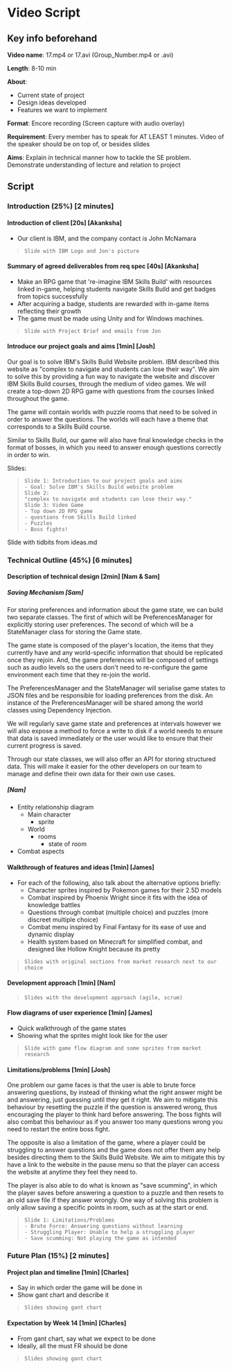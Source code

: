 # Video Script

## Key info beforehand

**Video name**: 17.mp4 or 17.avi (Group_Number.mp4 or .avi)

**Length**: 8-10 min

**About**:
- Current state of project
- Design ideas developed
- Features we want to implement

**Format**: Encore recording (Screen capture with audio overlay)

**Requirement**: Every member has to speak for AT LEAST 1 minutes. Video of the speaker should be on top of, or besides slides

**Aims**: Explain in technical manner how to tackle the SE problem. Demonstrate understanding of lecture and relation to project

## Script

### Introduction (25%) [2 minutes]

#### Introduction of client [20s] [Akanksha]

- Our client is IBM, and the company contact is John McNamara

>     Slide with IBM Logo and Jon's picture

#### Summary of agreed deliverables from req spec [40s] [Akanksha]


- Make an RPG game that 're-imagine IBM Skills Build' with resources linked in-game, helping students navigate Skills Build and get badges from topics successfully
- After acquiring a badge, students are rewarded with in-game items reflecting their growth 
- The game must be made using Unity and for Windows machines.

>     Slide with Project Brief and emails from Jon

#### Introduce our project goals and aims [1min] [Josh]

Our goal is to solve IBM's Skills Build Website problem. IBM described this website as "complex to navigate and students can lose their way". We aim to solve this by providing a fun way to navigate the website and discover IBM Skills Build courses, through the medium of video games. We will create a top-down 2D RPG game with questions from the courses linked throughout the game. 

The game will contain worlds with puzzle rooms that need to be solved in order to answer the questions. The worlds will each have a theme that corresponds to a Skills Build course. 

Similar to Skills Build, our game will also have final knowledge checks in the format of bosses, in which you need to answer enough questions correctly in order to win.

Slides:

>     Slide 1: Introduction to our project goals and aims
>     - Goal: Solve IBM's Skills Build website problem
>     Slide 2:
>     "complex to navigate and students can lose their way."
>     Slide 3: Video Game
>     - Top down 2D RPG game
>     - questions from Skills Build linked
>     - Puzzles
>     - Boss fights!


Slide with tidbits from ideas.md

### Technical Outline (45%) [6 minutes]

#### Description of technical design [2min] [Nam & Sam]
##### Saving Mechanism \[Sam\]
For storing preferences and information about the game state, we can build two separate classes. The first of which will be PreferencesManager for explicitly storing user preferences.
The second of which will be a StateManager class for storing the Game state.

The game state is composed of the player's location, the items that they currently have and any world-specific information that should be replicated once they rejoin.
And, the game preferences will be composed of settings such as audio levels so the users don't need to re-configure the game environment each time that they re-join the world.

The PreferencesManager and the StateManager will serialise game states to JSON files and be responsible for loading preferences from the disk.
An instance of the PreferencesManager will be shared among the world classes using Dependency Injection.

We will regularly save game state and preferences at intervals however we will also expose a method to force a write to disk if a world needs to ensure that data is saved immediately or the user would like to ensure that their current progress is saved.

Through our state classes, we will also offer an API for storing structured data. This will make it easier for the other developers on our team to manage and define their own data for their own use cases.

##### \[Nam\]

- Entity relationship diagram
  - Main character
    - sprite
  - World
    - rooms
      - state of room
- Combat aspects

#### Walkthrough of features and ideas [1min] [James]

- For each of the following, also talk about the alternative options briefly:
  - Character sprites inspired by Pokemon games for their 2.5D models
  - Combat inspired by Phoenix Wright since it fits with the idea of knowledge battles
  - Questions through combat (multiple choice) and puzzles (more discreet multiple choice)
  - Combat menu inspired by Final Fantasy for its ease of use and dynamic display
  - Health system based on Minecraft for simplified combat, and designed like Hollow Knight because its pretty

>     Slides with original sections from market research next to our choice

#### Development approach [1min] [Nam] 

>     Slides with the development approach (agile, scrum)

#### Flow diagrams of user experience [1min] [James]

- Quick walkthrough of the game states
- Showing what the sprites might look like for the user

>     Slide with game flow diagram and some sprites from market research

#### Limitations/problems [1min] [Josh]

One problem our game faces is that the user is able to brute force answering questions, by instead of thinking what the right answer might be and answering, just guessing until they get it right. We aim to mitigate this behaviour by resetting the puzzle if the question is answered wrong, thus encouraging the player to think hard before answering. The boss fights will also combat this behaviour as if you answer too many questions wrong you need to restart the entire boss fight.

The opposite is also a limitation of the game, where a player could be struggling to answer questions and the game does not offer them any help besides directing them to the Skills Build Website. We aim to mitigate this by have a link to the website in the pause menu so that the player can access the website at anytime they feel they need to.

The player is also able to do what is known as "save scumming", in which the player saves before answering a question to a puzzle and then resets to an old save file if they answer wrongly. One way of solving this problem is only allow saving a specific points in room, such as at the start or end.

>     Slide 1: Limitations/Problems
>     - Brute Force: Answering questions without learning
>     - Struggling Player: Unable to help a struggling player
>     - Save scumming: Not playing the game as intended 

### Future Plan (15%) [2 minutes]

#### Project plan and timeline [1min] [Charles]

- Say in which order the game will be done in
- Show gant chart and describe it

>     Slides showing gant chart

#### Expectation by Week 14 [1min] [Charles]

- From gant chart, say what we expect to be done
- Ideally, all the must FR should be done

>     Slides showing gant chart
